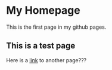 # My Homepage
This is the first page in my github pages.

## This is a test page
Here is a [link](./about) to another page???
